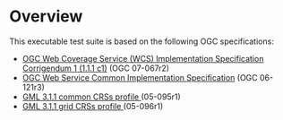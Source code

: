 # Overview

This executable test suite is based on the following OGC specifications:

  * [ OGC Web Coverage Service (WCS) Implementation Specification Corrigendum 1 (1.1.1 c1)](http://www.opengeospatial.org/standards/wcs) (OGC 07-067r2)
  * [ OGC Web Service Common Implementation Specification](http://www.opengeospatial.org/standards/common) (OGC 06-121r3)
  * [ GML 3.1.1 common CRSs profile ](http://www.opengeospatial.org/standards/requests/24)(05-095r1)
  * [ GML 3.1.1 grid CRSs profile ](http://www.opengeospatial.org/standards/requests/25) (05-096r1)


